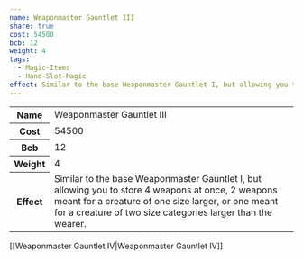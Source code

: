 ```yaml
---
name: Weaponmaster Gauntlet III
share: true
cost: 54500
bcb: 12
weight: 4
tags:
  - Magic-Items
  - Hand-Slot-Magic
effect: Similar to the base Weaponmaster Gauntlet I, but allowing you to store 4 weapons at once, 2 weapons meant for a creature of one size larger, or one meant for a creature of two size categories larger than the wearer.
---
```

<p><span dir="ltr" style="overflow-x: auto;"><table><tbody><tr><th dir="ltr">Name</th><td dir="ltr">Weaponmaster Gauntlet III</td></tr><tr><th dir="ltr">Cost</th><td dir="auto">54500</td></tr><tr><th dir="ltr">Bcb</th><td dir="auto">12</td></tr><tr><th dir="ltr">Weight</th><td dir="auto">4</td></tr><tr><th dir="ltr">Effect</th><td dir="ltr">Similar to the base Weaponmaster Gauntlet I, but allowing you to store 4 weapons at once, 2 weapons meant for a creature of one size larger, or one meant for a creature of two size categories larger than the wearer.</td></tr></tbody></table></span></p>[[Weaponmaster Gauntlet IV|Weaponmaster Gauntlet IV]]